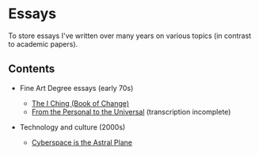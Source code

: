 # Essays

To store essays I've written over many years on various topics (in contrast to academic papers).

## Contents

- Fine Art Degree essays (early 70s)
  - [The I Ching (Book of Change)](fine-art-degree/i-ching/iching-essay.md)
  - [From the Personal to the Universal](fine-art-degree/personal-universal/personal-universal-essay.md) (transcription incomplete)

- Technology and culture (2000s)
  - [Cyberspace is the Astral Plane](cyberspace-is-the-astral-plane.md)